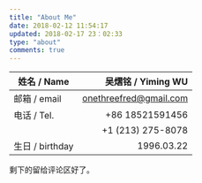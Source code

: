 ```yaml
---
title: "About Me"
date: 2018-02-12 11:54:17
updated: 2018-02-17 23：02:33
type: "about"
comments: true
---
```


| 姓名 / Name     |     吴熠铭 / Yiming WU |
| --------------- | ---------------------: |
| 邮箱 / email    | onethreefred@gmail.com |
| 电话 / Tel.     |        +86 18521591456 |
|                 |      +1 (213) 275-8078 |
| 生日 / birthday |             1996.03.22 |

剩下的留给评论区好了。

